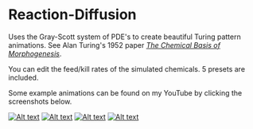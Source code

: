 # Reaction-Diffusion
Uses the Gray-Scott system of PDE's to create beautiful Turing pattern animations. See Alan Turing's 1952 paper [*The Chemical Basis of Morphogenesis*](http://www2.stat.duke.edu/~sayan/Sta613/2018/read/Turing.pdf).

You can edit the feed/kill rates of the simulated chemicals. 5 presets are included.

Some example animations can be found on my YouTube by clicking the screenshots below.

[![Alt text](https://img.youtube.com/vi/9cUrVdqAuy8/0.jpg)](http://www.youtube.com/watch?v=9cUrVdqAuy8)
[![Alt text](https://img.youtube.com/vi/XNA31H558cc/0.jpg)](http://www.youtube.com/watch?v=XNA31H558cc)
[![Alt text](https://img.youtube.com/vi/p2k-ogtPNTo/0.jpg)](http://www.youtube.com/watch?v=p2k-ogtPNTo)
[![Alt text](https://img.youtube.com/vi/ko5M5MzPjRk/0.jpg)](http://www.youtube.com/watch?v=ko5M5MzPjRk)
